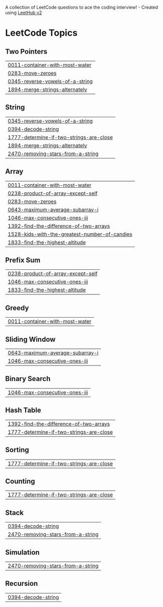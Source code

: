 A collection of LeetCode questions to ace the coding interview! - Created using [LeetHub v2](https://github.com/arunbhardwaj/LeetHub-2.0)
<!---LeetCode Topics Start-->
# LeetCode Topics
## Two Pointers
|  |
| ------- |
| [0011-container-with-most-water](https://github.com/MohabWafaie/LeetCode/tree/master/0011-container-with-most-water) |
| [0283-move-zeroes](https://github.com/MohabWafaie/LeetCode/tree/master/0283-move-zeroes) |
| [0345-reverse-vowels-of-a-string](https://github.com/MohabWafaie/LeetCode/tree/master/0345-reverse-vowels-of-a-string) |
| [1894-merge-strings-alternately](https://github.com/MohabWafaie/LeetCode/tree/master/1894-merge-strings-alternately) |
## String
|  |
| ------- |
| [0345-reverse-vowels-of-a-string](https://github.com/MohabWafaie/LeetCode/tree/master/0345-reverse-vowels-of-a-string) |
| [0394-decode-string](https://github.com/MohabWafaie/LeetCode/tree/master/0394-decode-string) |
| [1777-determine-if-two-strings-are-close](https://github.com/MohabWafaie/LeetCode/tree/master/1777-determine-if-two-strings-are-close) |
| [1894-merge-strings-alternately](https://github.com/MohabWafaie/LeetCode/tree/master/1894-merge-strings-alternately) |
| [2470-removing-stars-from-a-string](https://github.com/MohabWafaie/LeetCode/tree/master/2470-removing-stars-from-a-string) |
## Array
|  |
| ------- |
| [0011-container-with-most-water](https://github.com/MohabWafaie/LeetCode/tree/master/0011-container-with-most-water) |
| [0238-product-of-array-except-self](https://github.com/MohabWafaie/LeetCode/tree/master/0238-product-of-array-except-self) |
| [0283-move-zeroes](https://github.com/MohabWafaie/LeetCode/tree/master/0283-move-zeroes) |
| [0643-maximum-average-subarray-i](https://github.com/MohabWafaie/LeetCode/tree/master/0643-maximum-average-subarray-i) |
| [1046-max-consecutive-ones-iii](https://github.com/MohabWafaie/LeetCode/tree/master/1046-max-consecutive-ones-iii) |
| [1392-find-the-difference-of-two-arrays](https://github.com/MohabWafaie/LeetCode/tree/master/1392-find-the-difference-of-two-arrays) |
| [1528-kids-with-the-greatest-number-of-candies](https://github.com/MohabWafaie/LeetCode/tree/master/1528-kids-with-the-greatest-number-of-candies) |
| [1833-find-the-highest-altitude](https://github.com/MohabWafaie/LeetCode/tree/master/1833-find-the-highest-altitude) |
## Prefix Sum
|  |
| ------- |
| [0238-product-of-array-except-self](https://github.com/MohabWafaie/LeetCode/tree/master/0238-product-of-array-except-self) |
| [1046-max-consecutive-ones-iii](https://github.com/MohabWafaie/LeetCode/tree/master/1046-max-consecutive-ones-iii) |
| [1833-find-the-highest-altitude](https://github.com/MohabWafaie/LeetCode/tree/master/1833-find-the-highest-altitude) |
## Greedy
|  |
| ------- |
| [0011-container-with-most-water](https://github.com/MohabWafaie/LeetCode/tree/master/0011-container-with-most-water) |
## Sliding Window
|  |
| ------- |
| [0643-maximum-average-subarray-i](https://github.com/MohabWafaie/LeetCode/tree/master/0643-maximum-average-subarray-i) |
| [1046-max-consecutive-ones-iii](https://github.com/MohabWafaie/LeetCode/tree/master/1046-max-consecutive-ones-iii) |
## Binary Search
|  |
| ------- |
| [1046-max-consecutive-ones-iii](https://github.com/MohabWafaie/LeetCode/tree/master/1046-max-consecutive-ones-iii) |
## Hash Table
|  |
| ------- |
| [1392-find-the-difference-of-two-arrays](https://github.com/MohabWafaie/LeetCode/tree/master/1392-find-the-difference-of-two-arrays) |
| [1777-determine-if-two-strings-are-close](https://github.com/MohabWafaie/LeetCode/tree/master/1777-determine-if-two-strings-are-close) |
## Sorting
|  |
| ------- |
| [1777-determine-if-two-strings-are-close](https://github.com/MohabWafaie/LeetCode/tree/master/1777-determine-if-two-strings-are-close) |
## Counting
|  |
| ------- |
| [1777-determine-if-two-strings-are-close](https://github.com/MohabWafaie/LeetCode/tree/master/1777-determine-if-two-strings-are-close) |
## Stack
|  |
| ------- |
| [0394-decode-string](https://github.com/MohabWafaie/LeetCode/tree/master/0394-decode-string) |
| [2470-removing-stars-from-a-string](https://github.com/MohabWafaie/LeetCode/tree/master/2470-removing-stars-from-a-string) |
## Simulation
|  |
| ------- |
| [2470-removing-stars-from-a-string](https://github.com/MohabWafaie/LeetCode/tree/master/2470-removing-stars-from-a-string) |
## Recursion
|  |
| ------- |
| [0394-decode-string](https://github.com/MohabWafaie/LeetCode/tree/master/0394-decode-string) |
<!---LeetCode Topics End-->